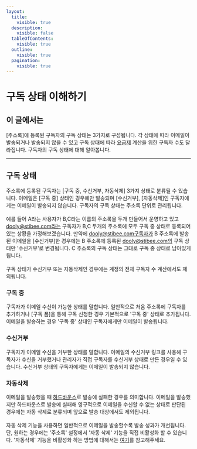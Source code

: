 ```yaml
---
layout:
  title:
    visible: true
  description:
    visible: false
  tableOfContents:
    visible: true
  outline:
    visible: true
  pagination:
    visible: true
---
```


# 구독 상태 이해하기

## 이 글에서는

\[주소록]에 등록된 구독자의 구독 상태는 3가지로 구성됩니다. 각 상태에 따라 이메일이 발송되거나 발송되지 않을 수 있고 구독 상태에 따라 [요금제](../../pricing/understanding/type.md) 계산을 위한 구독자 수도 달라집니다. 구독자의 구독 상태에 대해 알아봅니다.

***

## 구독 상태 <a href="#status" id="status"></a>

주소록에 등록된 구독자는 \[구독 중, 수신거부, 자동삭제] 3가지 상태로 분류될 수 있습니다. 이메일은 \[구독 중] 상태인 경우에만 발송되며 \[수신거부], \[자동삭제]인 구독자에게는 이메일이 발송되지 않습니다. 구독자의 구독 상태는 주소록 단위로 관리됩니다. \
\
예를 들어 A라는 사용자가 B,C라는 이름의 주소록을 두개 만들어서 운영하고 있고 dooly@stibee.com라는 구독자가 B,C 두개의 주소록에 모두 구독 중 상태로 등록되어 있는 상황을 가정해보겠습니다. 만약에 dooly@stibee.com구독자가 B 주소록에 발송된 이메일을 \[수신거부]한 경우에는 B 주소록에 등록된 dooly@stibee.com의 구독 상태만 '수신거부'로 변경됩니다. C 주소록의 구독 상태는 그대로 구독 중 상태로 남아있게 됩니다.\
\
구독 상태가 수신거부 또는 자동삭제인 경우에는 계정의 전체 구독자 수 계산에서도 제외됩니다.



### 구독 중 <a href="#subscribe" id="subscribe"></a>

구독자가 이메일 수신이 가능한 상태를 말합니다. 일반적으로 처음 주소록에 구독자를 추가하거나 \[구독 폼]을 통해 구독 신청한 경우 기본적으로 '구독 중' 상태로 추가됩니다. 이메일을 발송하는 경우 '구독 중' 상태인 구독자에게만 이메일이 발송됩니다.



### 수신거부 <a href="#unsubscribe" id="unsubscribe"></a>

구독자가 이메일 수신을 거부한 상태를 말합니다. 이메일의 수신거부 링크를 사용해 구독자가 수신을 거부했거나 관리자가 직접 구독자를 수신거부 상태로 만든 경우일 수 있습니다. 수신거부 상태의 구독자에게는 이메일이 발송되지 않습니다.&#x20;



### 자동삭제 <a href="#auto-deleted" id="auto-deleted"></a>

이메일을 발송했을 때 [하드바운스](../../email/analytics/email-detailed-statistics.md#undefined-3)로 발송에 실패한 경우를 의미합니다. 이메일을 발송했지만 하드바운스로 발송에 실패해 영구적으로 이메일을 수신할 수 없는 상태로 판단된 경우에는 자동 삭제로 분류되며 앞으로 발송 대상에서도 제외됩니다.\
\
자동 삭제 기능을 사용하면 일반적으로 이메일을 발송할수록 발송 성과가 개선됩니다. 단, 원하는 경우에는 '주소록' 설정에서 '자동 삭제' 기능을 직접 비활성화 할 수 있습니다. '자동삭제' 기능을 비활성화 하는 방법에 대해서는 [여기](../creating-and-managing/create.md#undefined-2)를 참고해주세요.
